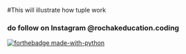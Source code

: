 #This will illustrate how tuple work 

### do follow on Instagram @rochakeducation.coding

[![forthebadge made-with-python](http://ForTheBadge.com/images/badges/made-with-python.svg)](https://www.python.org/)
